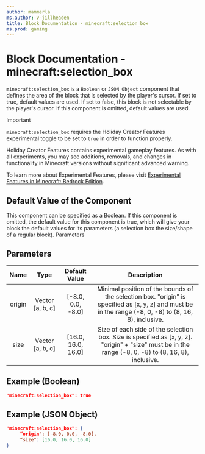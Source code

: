 ```yaml
---
author: mammerla
ms.author: v-jillheaden
title: Block Documentation - minecraft:selection_box
ms.prod: gaming
---
```


# Block Documentation - minecraft:selection_box

`minecraft:selection_box` is a `Boolean` or `JSON Object` component that defines the area of the block that is selected by the player's cursor. If set to true, default values are used. If set to false, this block is not selectable by the player's cursor. If this component is omitted, default values are used.

>[!IMPORTANT]
> `minecraft:selection_box` requires the Holiday Creator Features experimental toggle to be set to `true` in order to function properly.
>
>Holiday Creator Features contains experimental gameplay features. As with all experiments, you may see additions, removals, and changes in functionality in Minecraft versions without significant advanced warning.
>
>To learn more about Experimental Features, please visit [Experimental Features in Minecraft: Bedrock Edition](../../../../../Documents/ExperimentalFeaturesToggle.md).

## Default Value of the Component

This component can be specified as a Boolean. If this component is omitted, the default value for this component is true, which will give your block the default values for its parameters (a selection box the size/shape of a regular block).
Parameters

## Parameters

| Name| Type |Default Value| Description
:-----------:|:-----------:|:-----------:|:-----------:
| origin| Vector [a, b, c] | [-8.0, 0.0, -8.0]| Minimal position of the bounds of the selection box. "origin" is specified as [x, y, z] and must be in the range (-8, 0, -8) to (8, 16, 8), inclusive.|
| size| Vector [a, b, c] | [16.0, 16.0, 16.0]| Size of each side of the selection box. Size is specified as [x, y, z]. "origin" + "size" must be in the range (-8, 0, -8) to (8, 16, 8), inclusive.|

## Example (Boolean)

```json
"minecraft:selection_box": true
```

## Example (JSON Object)

```json
"minecraft:selection_box": {
     “origin": [-8.0, 0.0, -8.0],
     “size": [16.0, 16.0, 16.0]
}
```

